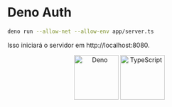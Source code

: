 # Deno Auth

```bash
deno run --allow-net --allow-env app/server.ts
```
Isso iniciará o servidor em http://localhost:8080.


<div align="center">
  <img src="https://miro.medium.com/max/256/1*5VMoieIVSID_Vl7rpejr2Q.png" width="100" title="Deno"/>
  <img src="https://miro.medium.com/max/256/1*tYwniVWMqcytJ1AQ6zud7A.png" width="100" alt="TypeScript" title="TypeScript" />
</div>

